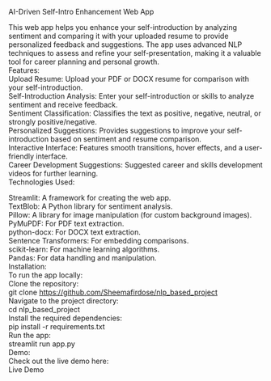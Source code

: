 AI-Driven Self-Intro Enhancement Web App<br>

This web app helps you enhance your self-introduction by analyzing sentiment and comparing it with your uploaded resume to provide personalized feedback and suggestions. The app uses advanced NLP techniques to assess and refine your self-presentation, making it a valuable tool for career planning and personal growth.
<br>
Features:
<br>
Upload Resume: Upload your PDF or DOCX resume for comparison with your self-introduction.<br>
Self-Introduction Analysis: Enter your self-introduction or skills to analyze sentiment and receive feedback.<br>
Sentiment Classification: Classifies the text as positive, negative, neutral, or strongly positive/negative.<br>
Personalized Suggestions: Provides suggestions to improve your self-introduction based on sentiment and resume comparison.<br>
Interactive Interface: Features smooth transitions, hover effects, and a user-friendly interface.<br>
Career Development Suggestions: Suggested career and skills development videos for further learning.<br>
Technologies Used:<br>

Streamlit: A framework for creating the web app.<br>
TextBlob: A Python library for sentiment analysis.<br>
Pillow: A library for image manipulation (for custom background images).<br>
PyMuPDF: For PDF text extraction.<br>
python-docx: For DOCX text extraction.<br>
Sentence Transformers: For embedding comparisons.<br>
scikit-learn: For machine learning algorithms.<br>
Pandas: For data handling and manipulation.<br>
Installation:<br>
To run the app locally:
<br>
Clone the repository:
<br>
git clone https://github.com/Sheemafirdose/nlp_based_project<br>
Navigate to the project directory:
<br>
cd nlp_based_project<br>
Install the required dependencies:
<br>
pip install -r requirements.txt<br>
Run the app:
<br>
streamlit run app.py<br>
Demo:<br>
Check out the live demo here:<br>
Live Demo<br>


